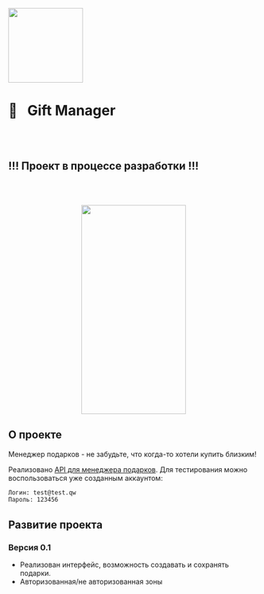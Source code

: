 [<img src="https://storage.googleapis.com/cms-storage-bucket/6a07d8a62f4308d2b854.svg"  width="150">](https://flutter.dev/) 
#  🎁&nbsp;&nbsp; Gift Manager
<br/> 
<br/>

## !!! Проект в процессе разработки !!!
<br/>
<br/>
<p align="center">
  <img src="https://github.com/RNOVOSELOV/flutter_gift_manager/blob/main/resources/gift.gif" width="210" height="420" />
</p>

## О проекте

Meнеджер подарков - не забудьте, что когда-то хотели купить близким!

Реализовано [API для менеджера подарков](https://votruk.notion.site/Gifts-Manager-API-fd665c83749e4758b15b3df2de645b44).
Для тестирования можно воспользоваться уже созданным аккаунтом: 
```sh
Логин: test@test.qw
Пароль: 123456
``` 


## Развитие проекта

### Версия 0.1

- Реализован интерфейс, возможность создавать и сохранять подарки.
- Авторизованная/не авторизованная зоны
